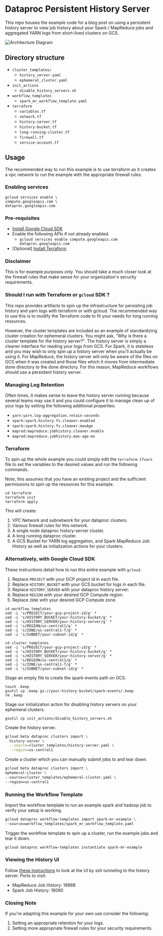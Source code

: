 # Dataproc Persistent History Server
This repo houses the example code for a blog post on using a persistent history
server to view job history about your Spark / MapReduce jobs and
aggregated YARN logs from short-lived clusters on GCS.

![Architecture Diagram](img/persistent-history-arch.png)

## Directory structure
- `cluster_templates/`
  - `history_server.yaml`
  - `ephemeral_cluster.yaml`
- `init_actions`
  - `disable_history_servers.sh`
- `workflow_templates`
  - `spark_mr_workflow_template.yaml`
- `terraform`
  - `variables.tf`
  - `network.tf`
  - `history-server.tf`
  - `history-bucket.tf`
  - `long-running-cluster.tf`
  - `firewall.tf`
  - `service-account.tf`

## Usage
The recommended way to run this example is to use terraform as it creates a vpc network
to run the example with the appropriate firewall rules.

### Enabling services
```
gcloud services enable \
compute.googleapis.com \
dataproc.googleapis.com
```

### Pre-requisites
- [Install Google Cloud SDK](https://cloud.google.com/sdk/)
- Enable the following APIs if not already enabled.
  - `gcloud services enable compute.googleapis.com dataproc.googleapis.com`
- \[Optional\] [Install Terraform](https://learn.hashicorp.com/terraform/getting-started/install.html)

### Disclaimer
This is for example purposes only. You should take a much closer look at the firewall
rules that make sense for your organization's security requirements.

### Should I run with Terraform or `gcloud` SDK ?
This repo provides artifacts to spin up the infrastructure for persisting
job history and yarn logs with terraform or with gcloud. The recommended
way to use this is to modify the Terraform code to fit your needs for
long running resources.

However, the cluster templates are included as an example of
standardizing cluster creation for ephemeral clusters.
You might ask, "Why is there a cluster template for the history server?".
The history server is simply a cleaner interface for reading your logs
from GCS. For Spark, it is stateless and you may wish to only spin up
 a history server when you'll actually be using it. For MapReduce,
the history server will only be aware of the files on GCS when it was
created and those files which it moves from intermediate done directory
to the done directory. For this reason, MapReduce workflows should
use a persistent history server.

### Managing Log Retention
Often times, it makes sense to leave the history
server running because several teams may use it and you could configure
it to manage clean up of your logs by setting the following additional
properties:
 - `yarn:yarn.log-aggregation.retain-seconds`
 - `spark:spark.history.fs.cleaner.enabled`
 - `spark:spark.history.fs.cleaner.maxAge`
 - `mapred:mapreduce.jobhistory.cleaner.enable`
 - `mapred:mapreduce.jobhistory.max-age-ms`

### Terraform
To spin up the whole example you could simply edit the
`terraform.tfvars` file to set the variables to the
desired values and run the following commands.

Note, this assumes that you have an existing project and
the sufficient permissions to spin up the resources for this
example.
```
cd terraform
terraform init
terraform apply
```
This will create:
1. VPC Network and subnetwork for your dataproc clusters.
1. Various firewall rules for this network.
1. A single node dataproc history-server cluster.
1. A long running dataproc cluster.
1. A GCS Bucket for YARN log aggregation, and Spark MapReduce Job History
as well as initialization actions for your clusters.

### Alternatively, with Google Cloud SDK
These instructions detail how to run this entire example with `gcloud`.
1.  Replace `PROJECT` with your GCP project id in each file.
1.  Replace `HISTORY_BUCKET` with your GCS bucket for logs in each file.
1.  Replace `HISTORY_SERVER` with your dataproc history server.
1.  Replace `REGION` with your desired GCP Compute region.
1.  Replace `ZONE` with your desired GCP Compute zone.

```
cd workflow_templates
sed -i 's/PROJECT/your-gcp-project-id/g' *
sed -i 's/HISTORY_BUCKET/your-history-bucket/g' *
sed -i 's/HISTORY_SERVER/your-history-server/g' *
sed -i 's/REGION/us-central1/g' *
sed -i 's/ZONE/us-central1-f/g' *
sed -i 's/SUBNET/your-subnet-id/g' *

cd cluster_templates
sed -i 's/PROJECT/your-gcp-project-id/g' *
sed -i 's/HISTORY_BUCKET/your-history-bucket/g' *
sed -i 's/HISTORY_SERVER/your-history-server/g' *
sed -i 's/REGION/us-central1/g' *
sed -i 's/ZONE/us-central1-f/g' *
sed -i 's/SUBNET/your-subnet-id/g' *
```

Stage an empty file to create the spark-events path on GCS.

```
touch .keep
gsutil cp .keep gs://your-history-bucket/spark-events/.keep
rm .keep
```

Stage our initialization action for disabling history servers
on your ephemeral clusters.
```
gsutil cp init_actions/disable_history_servers.sh
```

Create the history server.

```sh
gcloud beta dataproc clusters import \
  history-server \
  --source=cluster_templates/history-server.yaml \
  --region=us-central1
```

Create a cluster which you can manually submit jobs to and tear down.

```sh
gcloud beta dataproc clusters import \
ephemeral-cluster \
--source=cluster_templates/ephemeral-cluster.yaml \
--region=us-central1
```

### Running the Workflow Template
Import the workflow template to run an example spark and hadoop job
to verify your setup is working.

```sh
gcloud dataproc workflow-templates import spark-mr-example \
--source=workflow_templates/spark_mr_workflow_template.yaml
```

Trigger the workflow template to spin up a cluster,
run the example jobs and tear it down.

```sh
gcloud dataproc workflow-templates instantiate spark-mr-example
```

### Viewing the History UI
Follow [these instructions](https://cloud.google.com/dataproc/docs/concepts/accessing/cluster-web-interfaces)
 to look at the UI by ssh tunneling to the history server.
Ports to visit:
 - MapReduce Job History: 19888
 - Spark Job History: 18080


### Closing Note
If you're adapting this example for your own use consider the following:
1. Setting an appropriate retention for your logs.
1. Setting more appropriate firewall rules for your security requirements.
